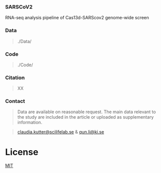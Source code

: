 <!--
 * @Descripttion: 
 * @Author: LiQun
 * @Email: liqun95@163.com
 * @Date: 2023-11-23 10:54:13
 * @LastEditTime: 2023-11-24 11:47:55
-->
### SARSCoV2
RNA-seq analysis pipeline of Cas13d-SARScov2 genome-wide screen

### Data
> ./Data/

### Code
> ./Code/

### Citation
> XX

### Contact
> Data are available on reasonable request. The main data relevant to the study are included in the article or uploaded as supplementary information.

> claudia.kutter@scilifelab.se & qun.li@ki.se

# License
[MIT](./LICENSE)
